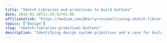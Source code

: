 ```yaml
---
title: "Sketch Libraries and primitives to build buttons"
date: 2018-01-26T21:29:52+01:00
affiliatelink: "https://medium.com/@harrycresswell/using-sketch-libraries-and-primitives-to-build-an-even-better-system-of-buttons-ecc8f25486ac"
topics: ["Design"]
slug: "sketch-libraries-primitives-buttons"
description: "Identifying design system primitives and a case for building components which limit the amount of redundancy in your work."
---
```

